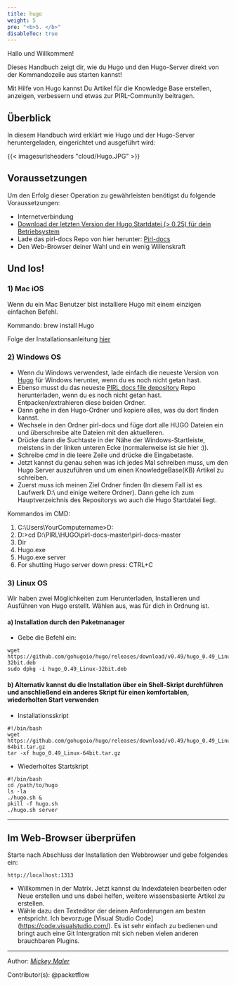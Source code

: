 ```yaml
---
title: hugo
weight: 5
pre: "<b>5. </b>"
disableToc: true
---
```




Hallo und Willkommen!

Dieses Handbuch zeigt dir, wie du Hugo und den Hugo-Server direkt von der Kommandozeile aus starten kannst!

Mit Hilfe von Hugo kannst Du Artikel für die Knowledge Base erstellen, anzeigen, verbessern und etwas zur PIRL-Community beitragen.

## Überblick

In diesem Handbuch wird erklärt wie Hugo und der Hugo-Server heruntergeladen, eingerichtet und ausgeführt wird:


{{< imagesurlsheaders "cloud/Hugo.JPG" >}}


## Voraussetzungen

Um den Erfolg dieser Operation zu gewährleisten benötigst du folgende Voraussetzungen:

* Internetverbindung
* [Download der letzten Version der Hugo Startdatei (> 0.25) für dein Betriebsystem](https://github.com/gohugoio/hugo/releases)
* Lade das pirl-docs Repo von hier herunter: [Pirl-docs](https://git.pirl.io/community/pirl-docs)
* Den Web-Browser deiner Wahl und ein wenig Willenskraft

## Und los!


### 1) Mac iOS
Wenn du ein Mac Benutzer bist installiere Hugo mit einem einzigen einfachen Befehl.

Kommando:
brew install Hugo

Folge der Installationsanleitung [hier](https://gohugo.io/getting-started/quick-start/)

### 2) Windows OS
* Wenn du Windows verwendest, lade einfach die neueste Version von [Hugo](https://github.com/gohugoio/hugo/releases) für Windows herunter, wenn du es noch nicht getan hast.
* Ebenso musst du das neueste [PIRL docs file depository](https://git.pirl.io/community/pirl-docs) Repo herunterladen, wenn du es noch nicht getan hast. Entpacken/extrahieren diese beiden Ordner.
* Dann gehe in den Hugo-Ordner und kopiere alles, was du dort finden kannst.
* Wechsele in den Ordner pirl-docs und füge dort alle HUGO Dateien ein und überschreibe alte Dateien mit den aktuelleren.
* Drücke dann die Suchtaste in der Nähe der Windows-Startleiste, meistens in der linken unteren Ecke (normalerweise ist sie hier :)).
* Schreibe *cmd* in die leere Zeile und drücke die Eingabetaste.
* Jetzt kannst du genau sehen was ich jedes Mal schreiben muss, um den Hugo Server auszuführen und um einen KnowledgeBase(KB) Artikel zu schreiben.
* Zuerst muss ich meinen Ziel Ordner finden (In diesem Fall ist es Laufwerk D:\ und einige weitere Ordner). Dann gehe ich zum Hauptverzeichnis des Repositorys wo auch die Hugo Startdatei liegt.

Kommandos im CMD:

1. C:\Users\YourComputername>D:
2. D:\>cd D:\PIRL\HUGO\pirl-docs-master\pirl-docs-master
3. Dir
4. Hugo.exe
5. Hugo.exe server
6. For shutting Hugo server down press: CTRL+C




### 3) Linux OS

Wir haben zwei Möglichkeiten zum Herunterladen, Installieren und Ausführen von Hugo erstellt. Wählen aus, was für dich in Ordnung ist.

#### a) Installation durch den Paketmanager

* Gebe die Befehl ein:
```
wget https://github.com/gohugoio/hugo/releases/download/v0.49/hugo_0.49_Linux-32bit.deb
sudo dpkg -i hugo_0.49_Linux-32bit.deb
```

#### b) Alternativ kannst du die Installation über ein Shell-Skript durchführen und anschließend ein anderes Skript für einen komfortablen, wiederholten Start verwenden
* Installationsskript

```
#!/bin/bash
wget https://github.com/gohugoio/hugo/releases/download/v0.49/hugo_0.49_Linux-64bit.tar.gz
tar -xf hugo_0.49_Linux-64bit.tar.gz
```
* Wiederholtes Startskript

```
#!/bin/bash
cd /path/to/hugo
ls -la
./hugo.sh &
pkill -f hugo.sh
./hugo.sh server
```
********************
## Im Web-Browser überprüfen

Starte nach Abschluss der Installation den Webbrowser und gebe folgendes ein:
```
http://localhost:1313
```
* Willkommen in der Matrix. Jetzt kannst du Indexdateien bearbeiten oder Neue erstellen und uns dabei helfen, weitere wissensbasierte Artikel zu erstellen.
* Wähle dazu den Texteditor der deinen Anforderungen am besten entspricht. Ich bevorzuge [Visual Studio Code] (https://code.visualstudio.com/). Es ist sehr einfach zu bedienen und bringt auch eine Git Intergration mit sich neben vielen anderen brauchbaren Plugins.

--------

Author:
_[Mickey Maler](https://twitter.com/MickeyMaler)_

Contributor(s):
@packetflow